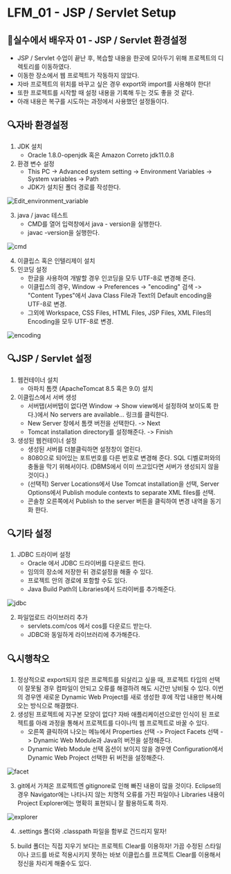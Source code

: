 # LFM_01 - JSP / Servlet Setup
## :muscle:실수에서 배우자 01 - JSP / Servlet 환경설정
* JSP / Servlet 수업이 끝난 후, 복습할 내용을 한곳에 모아두기 위해 프로젝트의 디렉토리를 이동하였다.
* 이동한 장소에서 웹 프로젝트가 작동하지 않았다.
* 자바 프로젝트의 위치를 바꾸고 싶은 경우 export와 import를 사용해야 한다!
* 또한 프로젝트를 시작할 때 설정 내용을 기록해 두는 것도 좋을 것 같다.
* 아래 내용은 복구를 시도하는 과정에서 사용했던 설정들이다.

## :mag:자바 환경설정
1. JDK 설치
   * Oracle 1.8.0-openjdk 혹은 Amazon Correto jdk11.0.8
2. 환경 변수 설정
   * This PC -> Advanced system setting -> Environment Variables -> System variables -> Path
   * JDK가 설치된 폴더 경로를 작성한다.
 
![Edit_environment_variable](https://raw.githubusercontent.com/372dev/TIL/main/LFM/img/01_01.png)

3. java / javac 테스트
   * CMD를 열어 입력창에서 java - version을 실행한다.
   * javac -version을 실행한다.

![cmd](https://raw.githubusercontent.com/372dev/TIL/main/LFM/img/01_02.png)

4. 이클립스 혹은 인텔리제이 설치
5. 인코딩 설정
   * 한글을 사용하여 개발할 경우 인코딩을 모두 UTF-8로 변경해 준다.
   * 이클립스의 경우, Window -> Preferences -> "encoding" 검색 -> "Content Types"에서 Java Class File과 Text의 Default encoding을 UTF-8로 변경.
   * 그외에 Workspace, CSS Files, HTML Files, JSP Files, XML Files의 Encoding을 모두 UTF-8로 변경.

![encoding](https://raw.githubusercontent.com/372dev/TIL/main/LFM/img/01_03.png)

## :mag:JSP / Servlet 설정
1. 웹컨테이너 설치
   * 아파치 톰캣 (ApacheTomcat 8.5 혹은 9.0) 설치
2. 이클립스에서 서버 생성
   * 서버탭(서버탭이 없다면 Window -> Show view에서 설정하여 보이도록 한다.)에서 No servers are available... 링크를 클릭한다.
   * New Server 창에서 톰캣 버전을 선택한다. -> Next
   * Tomcat installation directory를 설정해준다. -> Finish
3. 생성된 웹컨테이너 설정
   * 생성된 서버를 더블클릭하면 설정창이 열린다.
   * 8080으로 되어있는 포트번호를 다른 번호로 변경해 준다. SQL 디벨로퍼와의 충돌을 막기 위해서이다. (DBMS에서 이미 쓰고있다면 서버가 생성되지 않을 것이다.)
   * (선택적) Server Locations에서 Use Tomcat installation을 선택, Server Options에서 Publish module contexts to separate XML files를 선택.
   * 콘솔창 오른쪽에서 Publish to the server 버튼을 클릭하여 변경 내역을 동기화 한다.

## :mag:기타 설정
1. JDBC 드라이버 설정
   * Oracle 에서 JDBC 드라이버를 다운로드 한다.
   * 임의의 장소에 저장한 뒤 경로설정을 해줄 수 있다.
   * 프로젝트 안의 경로에 포함할 수도 있다.
   * Java Build Path의 Libraries에서 드라이버를 추가해준다.

![jdbc](https://raw.githubusercontent.com/372dev/TIL/main/LFM/img/01_04.png)

2. 파일업로드 라이브러리 추가
   * servlets.com/cos 에서 cos를 다운로드 받는다.
   * JDBC와 동일하게 라이브러리에 추가해준다.

## :mag:시행착오
1. 정상적으로 export되지 않은 프로젝트를 되살리고 싶을 때, 프로젝트 타입의 선택이 잘못될 경우 컴파일이 안되고 오류를 해결하려 해도 시간만 낭비될 수 있다. 이번의 경우엔 새로운 Dynamic Web Project를 새로 생성한 후에 작업 내용만 복사해오는 방식으로 해결했다.
2. 생성된 프로젝트에 지구본 모양이 없다? 자바 애플리케이션으로만 인식이 된 프로젝트를 아래 과정을 통해서 프로젝트를 다이나믹 웹 프로젝트로 바꿀 수 있다.
   * 오른쪽 클릭하여 나오는 메뉴에서 Properties 선택 -> Project Facets 선택 -> Dynamic Web Module과 Java의 버전을 설정해준다.
   * Dynamic Web Module 선택 옵션이 보이지 않을 경우엔 Configuration에서 Dynamic Web Project 선택한 뒤 버전을 설정해준다.

![facet](https://raw.githubusercontent.com/372dev/TIL/main/LFM/img/01_05.png)

3. git에서 가져온 프로젝트엔 gitignore로 인해 빠진 내용이 많을 것이다. Eclipse의 경우 Navigator에는 나타나지 않는 치명적 오류를 가진 파일이나 Libraries 내용이 Project Explorer에는 명확히 표현되니 잘 활용하도록 하자.

![explorer](https://raw.githubusercontent.com/372dev/TIL/main/LFM/img/01_06.png)

4. .settings 폴더와 .classpath 파일을 함부로 건드리지 말자!

5. build 폴더는 직접 지우기 보다는 프로젝트 Clear를 이용하자! 가끔 수정된 스타일이나 코드를 바로 적용시키지 못하는 바보 이클립스를 프로젝트 Clear를 이용해서 정신을 차리게 해줄수도 있다.
